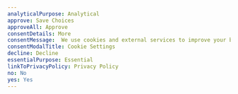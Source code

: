 ```yaml
---
analyticalPurpose: Analytical
approve: Save Choices
approveAll: Approve
consentDetails: More
consentMessage:  We use cookies and external services to improve your browsing experience. Some cookies are essential to the functioning of the site. You can also consent to the use of cookies for analytical purposes if you like.
consentModalTitle: Cookie Settings
decline: Decline
essentialPurpose: Essential
linkToPrivacyPolicy: Privacy Policy
no: No
yes: Yes
---
```

